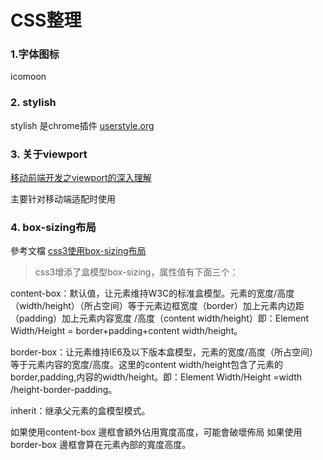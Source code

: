 # CSS整理

### 1.字体图标

icomoon

### 2. stylish

stylish 是chrome插件
[userstyle.org](https://userstyles.org/)


### 3. 关于viewport

[移动前端开发之viewport的深入理解](https://www.cnblogs.com/2050/p/3877280.html#!comments)

主要针对移动端适配时使用

### 4. box-sizing布局

參考文檔
[css3使用box-sizing布局](https://www.cnblogs.com/ooooevan/p/5470982.html)

>css3增添了盒模型box-sizing，属性值有下面三个：

content-box：默认值，让元素维持W3C的标准盒模型。元素的宽度/高度（width/height）（所占空间）等于元素边框宽度（border）加上元素内边距（padding）加上元素内容宽度 /高度（content width/height）即：Element Width/Height = border+padding+content width/height。

border-box：让元素维持IE6及以下版本盒模型，元素的宽度/高度（所占空间）等于元素内容的宽度/高度。这里的content width/height包含了元素的border,padding,内容的width/height。即：Element Width/Height =width /height-border-padding。

inherit：继承父元素的盒模型模式。

如果使用content-box 邊框會額外佔用寬度高度，可能會破壞佈局
如果使用border-box 邊框會算在元素內部的寬度高度。
